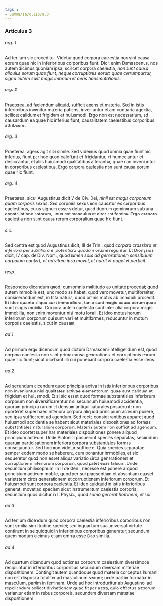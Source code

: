 ```yaml
---
tags : 
- Summa/Ia/q.115/a.3
---
```


### Articulus 3

###### arg. 1
Ad tertium sic proceditur. Videtur quod corpora caelestia non sint causa eorum quae hic in inferioribus corporibus fiunt. Dicit enim Damascenus, nos autem dicimus quoniam ipsa, scilicet corpora caelestia, *non sunt causa alicuius eorum quae fiunt, neque corruptionis eorum quae corrumpuntur, signa autem sunt magis imbrium et aeris transmutationis*.

###### arg. 2
Praeterea, ad faciendum aliquid, sufficit agens et materia. Sed in istis inferioribus invenitur materia patiens, inveniuntur etiam contraria agentia, scilicet calidum et frigidum et huiusmodi. Ergo non est necessarium, ad causandum ea quae hic inferius fiunt, causalitatem caelestibus corporibus attribuere.

###### arg. 3
Praeterea, agens agit sibi simile. Sed videmus quod omnia quae fiunt hic inferius, fiunt per hoc quod calefiunt et frigidantur, et humectantur et desiccantur, et aliis huiusmodi qualitatibus alterantur, quae non inveniuntur in corporibus caelestibus. Ergo corpora caelestia non sunt causa eorum quae hic fiunt.

###### arg. 4
Praeterea, sicut Augustinus dicit V de Civ. Dei, *nihil est magis corporeum quam corporis sexus*. Sed corporis sexus non causatur ex corporibus caelestibus, cuius signum esse videtur, quod duorum geminorum sub una constellatione natorum, unus est masculus et alter est femina. Ergo corpora caelestia non sunt causa rerum corporalium quae hic fiunt.

###### s.c.
Sed contra est quod Augustinus dicit, III de Trin., quod *corpora crassiora et inferiora per subtiliora et potentiora quodam ordine reguntur*. Et Dionysius dicit, IV cap. de Div. Nom., quod *lumen solis ad generationem sensibilium corporum confert, et ad vitam ipsa movet, et nutrit et auget et perficit*.

###### resp.
Respondeo dicendum quod, cum omnis multitudo ab unitate procedat; quod autem immobile est, uno modo se habet, quod vero movetur, multiformiter, considerandum est, in tota natura, quod omnis motus ab immobili procedit. Et ideo quanto aliqua sunt immobiliora, tanto sunt magis causa eorum quae sunt magis mobilia. Corpora autem caelestia sunt inter alia corpora magis immobilia, non enim moventur nisi motu locali. Et ideo motus horum inferiorum corporum qui sunt varii et multiformes, reducuntur in motum corporis caelestis, sicut in causam.

###### ad 1
Ad primum ergo dicendum quod dictum Damasceni intelligendum est, quod corpora caelestia non sunt prima causa generationis et corruptionis eorum quae hic fiunt; sicut dicebant illi qui ponebant corpora caelestia esse deos.

###### ad 2
Ad secundum dicendum quod principia activa in istis inferioribus corporibus non inveniuntur nisi qualitates activae elementorum, quae sunt calidum et frigidum et huiusmodi. Et si sic esset quod formae substantiales inferiorum corporum non diversificarentur nisi secundum huiusmodi accidentia, quorum principia rarum et densum antiqui naturales posuerunt; non oporteret super haec inferiora corpora aliquod principium activum ponere, sed ipsa sufficerent ad agendum. Sed recte considerantibus apparet quod huiusmodi accidentia se habent sicut materiales dispositiones ad formas substantiales naturalium corporum. Materia autem non sufficit ad agendum. Et ideo oportet super has materiales dispositiones ponere aliquod principium activum. Unde Platonici posuerunt species separatas, secundum quarum participationem inferiora corpora substantiales formas consequuntur. Sed hoc non videtur sufficere. Quia species separatae semper eodem modo se haberent, cum ponantur immobiles, et sic sequeretur quod non esset aliqua variatio circa generationem et corruptionem inferiorum corporum; quod patet esse falsum. Unde secundum philosophum, in II de Gen., necesse est ponere aliquod principium activum mobile, quod per sui praesentiam et absentiam causet varietatem circa generationem et corruptionem inferiorum corporum. Et huiusmodi sunt corpora caelestia. Et ideo quidquid in istis inferioribus generat, movet ad speciem sicut instrumentum caelestis corporis; secundum quod dicitur in II Physic., quod *homo generat hominem, et sol*.

###### ad 3
Ad tertium dicendum quod corpora caelestia inferioribus corporibus non sunt similia similitudine speciei; sed inquantum sua universali virtute continent in se quidquid in inferioribus corporibus generatur; secundum quem modum dicimus etiam omnia esse Deo similia.

###### ad 4
Ad quartum dicendum quod actiones corporum caelestium diversimode recipiuntur in inferioribus corporibus secundum diversam materiae dispositionem. Contingit autem quandoque quod materia conceptus humani non est disposita totaliter ad masculinum sexum; unde partim formatur in masculum, partim in feminam. Unde ad hoc introducitur ab Augustino, ad repellendum scilicet divinationem quae fit per astra, quia effectus astrorum variantur etiam in rebus corporeis, secundum diversam materiae dispositionem.

